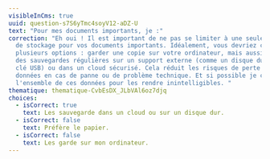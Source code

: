 ```yaml
---
visibleInCms: true
uuid: question-s7S6yTmc4soyV12-aDZ-U
text: "Pour mes documents importants, je :"
correction: "Eh oui ! Il est important de ne pas se limiter à une seule méthode
  de stockage pour vos documents importants. Idéalement, vous devriez combiner
  plusieurs options : garder une copie sur votre ordinateur, mais aussi faire
  des sauvegardes régulières sur un support externe (comme un disque dur ou une
  clé USB) ou dans un cloud sécurisé. Cela réduit les risques de perte de
  données en cas de panne ou de problème technique. Et si possible je chiffre
  l'ensemble de ces données pour les rendre inintelligibles. "
thematique: thematique-CvbEsDX_JLbVAl6oz7djq
choices:
  - isCorrect: true
    text: Les sauvegarde dans un cloud ou sur un disque dur.
  - isCorrect: false
    text: Préfère le papier.
  - isCorrect: false
    text: Les garde sur mon ordinateur.
---
```

